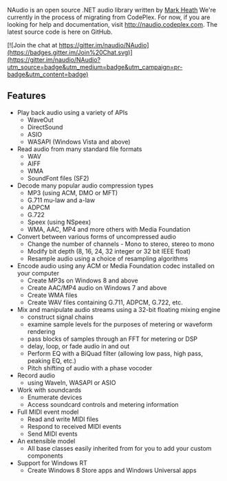NAudio is an open source .NET audio library written by [Mark Heath](https://markheath.net)
We're currently in the process of migrating from CodePlex. 
For now, if you are looking for help and documentation, visit http://naudio.codeplex.com. 
The latest source code is here on GitHub.


[![Join the chat at https://gitter.im/naudio/NAudio](https://badges.gitter.im/Join%20Chat.svg)](https://gitter.im/naudio/NAudio?utm_source=badge&utm_medium=badge&utm_campaign=pr-badge&utm_content=badge)

## Features

* Play back audio using a variety of APIs
    * WaveOut
    * DirectSound
    * ASIO
    * WASAPI (Windows Vista and above)
* Read audio from many standard file formats
    * WAV 
    * AIFF
    * WMA
    * SoundFont files (SF2)
* Decode many popular audio compression types
    * MP3 (using ACM, DMO or MFT)
    * G.711 mu-law and a-law
    * ADPCM
    * G.722
    * Speex (using NSpeex)
    * WMA, AAC, MP4 and more others with Media Foundation
* Convert between various forms of uncompressed audio
    * Change the number of channels - Mono to stereo, stereo to mono
    * Modify bit depth (8, 16, 24, 32 integer or 32 bit IEEE float)
    * Resample audio using a choice of resampling algorithms
* Encode audio using any ACM or Media Foundation codec installed on your computer
    * Create MP3s on Windows 8 and above
    * Create AAC/MP4 audio on Windows 7 and above
    * Create WMA files
    * Create WAV files containing G.711, ADPCM, G.722, etc.
* Mix and manipulate audio streams using a 32-bit floating mixing engine
    * construct signal chains 
    * examine sample levels for the purposes of metering or waveform rendering
    * pass blocks of samples through an FFT for metering or DSP
    * delay, loop, or fade audio in and out
    * Perform EQ with a BiQuad filter (allowing low pass, high pass, peaking EQ, etc.)
    * Pitch shifting of audio with a phase vocoder
* Record audio 
    * using WaveIn, WASAPI or ASIO
* Work with soundcards
    * Enumerate devices
    * Access soundcard controls and metering information
* Full MIDI event model
    * Read and write MIDI files
    * Respond to received MIDI events
    * Send MIDI events
* An extensible model
    * All base classes easily inherited from for you to add your custom components
* Support for Windows RT
    * Create Windows 8 Store apps and Windows Universal apps
